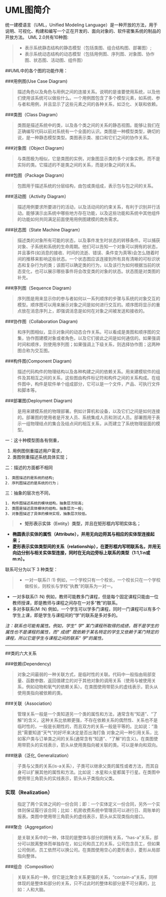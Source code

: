 # UML图简介
统一建模语言（UML，Unified Modeling Language）是一种开放的方法，用于说明、可视化、构建和编写一个正在开发的、面向对象的、软件密集系统的制品的开放方法。
UML 2.0共有10种图:

>- 表示系统静态结构的静态模型（包括类图、组合结构图、部署图）;
>- 表示系统动态结构的动态模型（包括用例图、序列图、对象图、协作图、状态图、活动图、组件图）

##UML中的各个图的功能作用：

###用例图(Use Case Diagram)

>描述角色以及角色与用例之间的连接关系。说明的是谁要使用系统，以及他们使用该系统可以做些什么。一个用例图包含了多个模型元素，如系统、参与者和用例，并且显示了这些元素之间的各种关系，如泛化、关联和依赖。

###类图（Class Diagram）

>类图是描述系统中的类，以及各个类之间的关系的静态视图。能够让我们在正确编写代码以前对系统有一个全面的认识。类图是一种模型类型，确切的说，是一种静态模型类型。类图表示类、接口和它们之间的协作关系。

###对象图（Object Diagram）


>与类图极为相似，它是类图的实例，对象图显示类的多个对象实例，而不是实际的类。它描述的不是类之间的关系，而是对象之间的关系。

###包图（Package Diagram）
>包图用于描述系统的分层结构，由包或类组成，表示包与包之间的关系。

###活动图（Activity Diagram）
>描述用例要求所要进行的活动，以及活动间的约束关系，有利于识别并行活动。能够演示出系统中哪些地方存在功能，以及这些功能和系统中其他组件的功能如何共同满足前面使用用例图建模的商务需求。

###状态图（State Machine Diagram）
>描述类的对象所有可能的状态，以及事件发生时状态的转移条件。可以捕获对象、子系统和系统的生命周期。他们可以告知一个对象可以拥有的状态，并且事件(如消息的接收、时间的流逝、错误、条件变为真等)会怎么随着时间的推移来影响这些状态。一个状态图应该连接到所有具有清晰的可标识状态和复杂行为的类；该图可以确定类的行为，以及该行为如何根据当前的状态变化，也可以展示哪些事件将会改变类的对象的状态。状态图是对类图的补充。

###序列图（Sequence Diagram）
>序列图是用来显示你的参与者如何以一系列顺序的步骤与系统的对象交互的模型。顺序图可以用来展示对象之间是如何进行交互的。顺序图将显示的重点放在消息序列上，即强调消息是如何在对象之间被发送和接收的。

###协作图（Collaboration Diagram)
>和序列图相似，显示对象间的动态合作关系。可以看成是类图和顺序图的交集，协作图建模对象或者角色，以及它们彼此之间是如何通信的。如果强调时间和顺序，则使用序列图；如果强调上下级关系，则选择协作图；这两种图合称为交互图。

###构件图(Component Diagram)
>描述代码构件的物理结构以及各种构建之间的依赖关系。用来建模软件的组件及其相互之间的关系，这些图由构件标记符和构件之间的关系构成。在组件图中，构件是软件单个组成部分，它可以是一个文件，产品、可执行文件和脚本等。

###部署图(Deployment Diagram)

>是用来建模系统的物理部署。例如计算机和设备，以及它们之间是如何连接的。部署图的使用者是开发人员、系统集成人员和测试人员。部署图用于表示一组物理结点的集合及结点间的相互关系，从而建立了系统物理层面的模型。

一：这十种模型图各有侧重，

1. 用例图侧重描述用户需求，
2. 类图侧重描述系统具体实现；

二：描述的方面都不相同
```
1. 类图描述的是系统的结构;
2. 序列图描述的是系统的行为；
```
三：抽象的层次也不同，
```
1. 构件图描述系统的模块结构，抽象层次较高;
2. 类图是描述具体模块的结构，抽象层次一般;
3. 对象图描述了具体的模块实现，抽象层次较低。
```
>- **矩形表示实体（Entity）类型，并且在矩形框内写明实体名；**
- **椭圆表示实体的属性（Attribute），并用无向边将其与相应的实体型连接起来；**
- **菱形表示实体类型间的关系（relationship），在菱形框内写明联系名，并用无向边分别与相关实体型连接，同时在无向边旁标上联系的类型（1:1,1:n或m:n）。**

联系可分为以下 3 种类型：

>- 一对一联系(1 ∶1)
例如，一个学校只有一个校长，一个校长只在一个学校做校长，则校长与学校“执教”的联系为一对一。
- 一对多联系(1 ∶N)
例如，教师可能教多门课程，但是每个固定课程只能由一位教师授课，即是教师与课程之间存在一对多“教”的联系。
- 多对多联系(M ∶N)
例如，一个学生可以学多门课程，同时一门课程可以有多个学生上课，即是学生与课程间的“学”的联系是多对多的。

*注：联系也可能有属性。例如，学生“ 学” 某门课程所取得的成绩，既不是学生的属性也不是课程的属性，而“ 成绩” 既依赖于某名特定的学生又依赖于某门特定的课程，所以它是学生与课程之间的联系“ 学”的属性。*




------------------
##类的六大关系

###依赖(Dependency)

>对象之间最弱的一种关联方式，是临时性的关联。代码中一般指由局部变量、函数参数、返回值建立的对于其他对象的调用关系（使用与被使用关系，例如动物和氧气的依赖关系）。在类图使用带箭头的虚线表示，箭头从使用类指向被依赖的类。

###关联（Association）
>管理关系一般是一个类知道另一个类的属性和方法，通常含有“知道”、“了解”的含义，这种关系比依赖更强，不存在依赖关系的偶然性、关系也不是临时性的，一般是长期性的，而且双方的关系一般是平等的。比如说：“渔民”需要知道“天气”的好坏来决定是否出海打鱼
对象之间一种引用关系，比如客户类与订单类之间的关系(通常含有“知道”、“了解”的含义)。在类图使用带箭头的实线表示，箭头从使用类指向被关联的类。可以是单向和双向。

###继承（泛化, Generalization）

>子类与父类的关系(is-a关系），子类可以继承父类的属性或者方法，而其自身可以扩展其他的属性和方法。比如说：水星和火星都属于行星。在类图中使用带三角箭头的实线表示，箭头从子类指向父类。

### 实现（Realization）

>指定了两个实体之间的一份合同；即：一个实体定义一份合同，另外一个实体则保证履行该合同；比如：机房收费系统中管理员可以进行日、周账单的报表。类图中使用带三角箭头的虚线表示，箭头从实现类指向接口。

###聚合（Aggregation）

>是关联关系中的一种，体现的是整体与部分的拥有关系，“has-a”关系，部分可以脱离整体而单独存在，如公司和员工的关系，公司包含员工，但如果公司倒闭，员工依然可以换公司。在类图使用空心的菱形表示，菱形从局部指向整体。

###组合（Composition）

>关联关系的一种，但它是比聚合关系更强的关系，“contain-a”关系，同样体现的是整体和部分的关系，只不过此时的整体和部分是不可分离的，比如：人和大脑。



